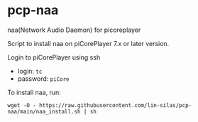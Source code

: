 # pcp-naa
naa(Network Audio Daemon) for picoreplayer

Script to install naa on piCorePlayer 7.x or later version.

Login to piCorePlayer using ssh

* login: `tc`
* password: `piCore`

To install naa, run:

`wget -O - https://raw.githubusercontent.com/lin-silas/pcp-naa/main/naa_install.sh | sh`
